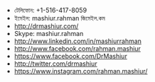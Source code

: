 * টেলিফোন: +1-516-417-8059 
* ইমেইল: mashiur.rahman জিমেইল.কম
* http://drmashiur.com/
* Skype: mashiur.rahman
* http://www.linkedin.com/in/mashiurrahman
* http://www.facebook.com/rahman.mashiur
* https://www.facebook.com/DrMashiur
* http://twitter.com/drmashiur
* https://www.instagram.com/rahman.mashiur/